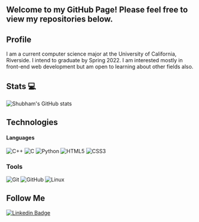 ## Welcome to my GitHub Page! Please feel free to view my repositories below.

## Profile
I am a current computer science major at the University of California, Riverside. I intend to graduate by Spring 2022. I am interested mostly in front-end web development but am open to learning about other fields also. 

## Stats :computer:
![Shubham's GitHub stats](https://github-readme-stats.vercel.app/api?username=shubham-batra&show_icons=true&theme=radical)


## Technologies
#### Languages
![C++](https://img.shields.io/badge/-C%2B%2B-black?style=flat-square&logo=c%2B%2B)
![C](https://img.shields.io/badge/-C-black?style=flat-square&logo=C)
![Python](https://img.shields.io/badge/-Python-black?style=flat-square&logo=Python)
![HTML5](https://img.shields.io/badge/-HTML5-black?style=flat-square&logo=HTML5)
![CSS3](https://img.shields.io/badge/-CSS3-black?style=flat-square&logo=CSS3)

### Tools
![Git](https://img.shields.io/badge/-Git-black?style=flat-square&logo=git)
![GitHub](https://img.shields.io/badge/-GitHub-181717?style=flat-square&logo=github)
![Linux](https://img.shields.io/badge/-Linux-181717?style=flat-square&logo=linux)


## Follow Me
[![Linkedin Badge](https://img.shields.io/badge/-Shubham_Batra-blue?style=flat-square&logo=Linkedin&logoColor=white&link=https://www.linkedin.com/in/shubham-batra1/)](https://www.linkedin.com/in/shubham-batra1)




<!--
**shubham-batra/shubham-batra** is a ✨ _special_ ✨ repository because its `README.md` (this file) appears on your GitHub profile.

Here are some ideas to get you started:

- 🔭 I’m currently working on ...
- 🌱 I’m currently learning ...
- 👯 I’m looking to collaborate on ...
- 🤔 I’m looking for help with ...
- 💬 Ask me about ...
- 📫 How to reach me: ...
- 😄 Pronouns: ...
- ⚡ Fun fact: ...
-->
